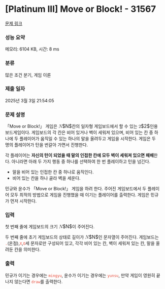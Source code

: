 # [Platinum III] Move or Block! - 31567 

[문제 링크](https://www.acmicpc.net/problem/31567) 

### 성능 요약

메모리: 6104 KB, 시간: 8 ms

### 분류

많은 조건 분기, 게임 이론

### 제출 일자

2025년 3월 3일 21:54:05

### 문제 설명

<p>「Move or Block!」 게임은 <mjx-container class="MathJax" jax="CHTML" style="font-size: 109%; position: relative;"><mjx-math class="MJX-TEX" aria-hidden="true"><mjx-mi class="mjx-i"><mjx-c class="mjx-c1D441 TEX-I"></mjx-c></mjx-mi></mjx-math><mjx-assistive-mml unselectable="on" display="inline"><math xmlns="http://www.w3.org/1998/Math/MathML"><mi>N</mi></math></mjx-assistive-mml><span aria-hidden="true" class="no-mathjax mjx-copytext">$N$</span></mjx-container>칸의 일자형 게임보드에서 할 수 있는 <mjx-container class="MathJax" jax="CHTML" style="font-size: 109%; position: relative;"><mjx-math class="MJX-TEX" aria-hidden="true"><mjx-mn class="mjx-n"><mjx-c class="mjx-c32"></mjx-c></mjx-mn></mjx-math><mjx-assistive-mml unselectable="on" display="inline"><math xmlns="http://www.w3.org/1998/Math/MathML"><mn>2</mn></math></mjx-assistive-mml><span aria-hidden="true" class="no-mathjax mjx-copytext">$2$</span></mjx-container>인용 보드게임이다. 게임보드의 각 칸은 비어 있거나 벽이 세워져 있으며, 비어 있는 칸 중 하나에 두 플레이어가 움직일 수 있는 하나의 말을 올려두고 게임을 시작한다. 게임은 두 명의 플레이어가 턴을 번갈아 가면서 진행한다.</p>

<p>각 플레이어는 <strong>자신의 턴이 되었을 때 말의 인접한 칸에 모두 벽이 세워져 있으면 패배</strong>한다. 아니라면 아래 두 가지 행동 중 하나를 선택하여 한 번 플레이하고 턴을 넘긴다.</p>

<ul>
	<li>말을 비어 있는 인접한 칸 중 하나로 움직인다.</li>
	<li>비어 있는 칸을 하나 골라 벽을 세운다.</li>
</ul>

<p>민규와 윤수가 「Move or Block!」 게임을 하려 한다. 주어진 게임보드에서 두 플레이어 모두 최적의 방법으로 게임을 진행했을 때 이기는 플레이어를 출력한다. 게임은 민규가 먼저 시작한다.</p>

### 입력 

 <p>첫 번째 줄에 게임보드의 크기 <mjx-container class="MathJax" jax="CHTML" style="font-size: 109%; position: relative;"><mjx-math class="MJX-TEX" aria-hidden="true"><mjx-mi class="mjx-i"><mjx-c class="mjx-c1D441 TEX-I"></mjx-c></mjx-mi></mjx-math><mjx-assistive-mml unselectable="on" display="inline"><math xmlns="http://www.w3.org/1998/Math/MathML"><mi>N</mi></math></mjx-assistive-mml><span aria-hidden="true" class="no-mathjax mjx-copytext">$N$</span></mjx-container>이 주어진다.</p>

<p>두 번째 줄에 초기 게임보드의 상태로 길이가 <mjx-container class="MathJax" jax="CHTML" style="font-size: 109%; position: relative;"><mjx-math class="MJX-TEX" aria-hidden="true"><mjx-mi class="mjx-i"><mjx-c class="mjx-c1D441 TEX-I"></mjx-c></mjx-mi></mjx-math><mjx-assistive-mml unselectable="on" display="inline"><math xmlns="http://www.w3.org/1998/Math/MathML"><mi>N</mi></math></mjx-assistive-mml><span aria-hidden="true" class="no-mathjax mjx-copytext">$N$</span></mjx-container>인 문자열이 주어진다. 게임보드는 <code><span style="color:#e74c3c;">.</span></code>(온점),<code><span style="color:#e74c3c;">X</span></code>,<code><span style="color:#e74c3c;">O</span></code>세 문자로만 구성되어 있고, 각각 비어 있는 칸, 벽이 세워져 있는 칸, 말을 올려둔 칸을 의미한다.</p>

### 출력 

 <p>민규가 이기는 경우에는 <code><span style="color:#e74c3c;">mingyu</span></code>, 윤수가 이기는 경우에는 <code><span style="color:#e74c3c;">yunsu</span></code>, 만약 게임이 영원히 끝나지 않는다면 <code><span style="color:#e74c3c;">draw</span></code>를 출력한다.</p>

